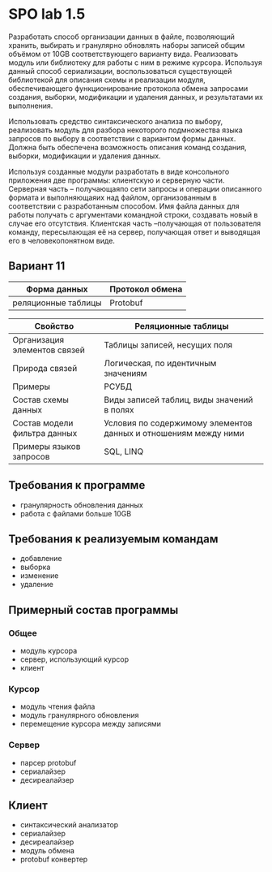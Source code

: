 # SPO lab 1.5

Разработать способ организации данных в файле,
позволяющий хранить, выбирать и гранулярно обновлять наборы
записей общим объёмом от 10GB соответствующего варианту вида.
Реализовать модуль или библиотеку для работы с ним в режиме
курсора. Используя  данный  способ сериализации,
воспользоваться  существующей  библиотекой  для
описания схемы и реализации модуля, обеспечивающего
функционирование протокола обмена запросами создания,
выборки, модификации и удаления данных,
и результатами их выполнения. 

Использовать средство синтаксического анализа по выбору,
реализовать модуль для разбора некоторого подмножества
языка запросов по выбору в соответствии с вариантом формы
данных. Должна быть обеспечена возможность описания команд
создания, выборки, модификации и удаления данных. 

Используя созданные модули разработать в виде консольного
приложения две программы: клиентскую и серверную части.
Серверная часть – получающаяпо сети запросы и операции 
описанного формата и выполняющаяих над файлом,
организованным в соответствии с разработанным способом.
Имя файла данных для работы получать с аргументами
командной строки, создавать новый в случае его отсутствия.
Клиентская часть –получающая от пользователя команду,
пересылающая её на сервер, получающая ответ и выводящая
его в человекопонятном виде.

## Вариант 11
| Форма данных        | Протокол обмена |
|---------------------|-----------------|
| реляционные таблицы | Protobuf        |

| Свойство                      | Реляционные таблицы                                               |
|-------------------------------|-------------------------------------------------------------------|
| Организация элементов связей  | Таблицы записей, несущих поля                                     |
| Природа связей                | Логическая, по идентичным значениям                               |
| Примеры                       | РСУБД                                                             |
| Состав схемы данных           | Виды записей таблиц, виды значений в полях                        |
| Состав модели фильтра данных  | Условия по содержимому элементов данных и отношениям между ними   |
| Примеры языков запросов       | SQL, LINQ                                                         |

## Требования к программе
- гранулярность обновления данных
- работа с файлами больше 10GB

## Требования к реализуемым командам
- добавление
- выборка
- изменение
- удаление

## Примерный состав программы

### Общее
- модуль курсора
- сервер, использующий курсор
- клиент 

### Курсор
- модуль чтения файла
- модуль гранулярного обновления
- перемещение курсора между записями

### Сервер
- парсер protobuf
- сериалайзер
- десиреалайзер

## Клиент
- синтаксический анализатор
- сериалайзер
- десиреалайзер
- модуль обмена
- protobuf конвертер

